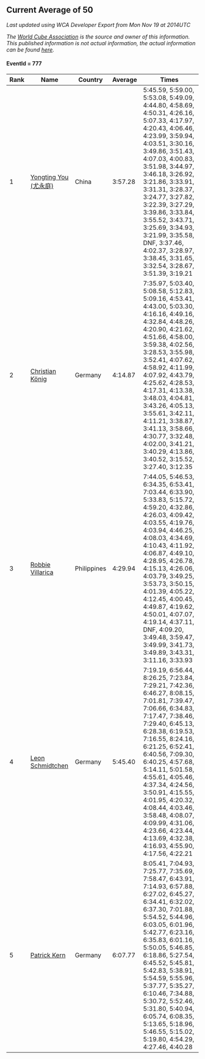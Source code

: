 ## Current Average of 50

*Last updated using WCA Developer Export from Mon Nov 19 at 2014UTC*

*The [World Cube Association](https://www.worldcubeassociation.org) is the source and owner of this information. This published information is not actual information, the actual information can be found [here](https://www.worldcubeassociation.org/results).*

#### EventId = 777

|Rank|Name|Country|Average|Times|  
|--|--|--|--|--|  
|1|[Yongting You (尤永庭)](https://www.worldcubeassociation.org/persons/2010YOUY01)|China|3:57.28|5:45.59, 5:59.00, 5:53.08, 5:49.09, 4:44.80, 4:58.69, 4:50.31, 4:26.16, 5:07.33, 4:17.97, 4:20.43, 4:06.46, 4:23.99, 3:59.94, 4:03.51, 3:30.16, 3:49.86, 3:51.43, 4:07.03, 4:00.83, 3:51.98, 3:44.97, 3:46.18, 3:26.92, 3:21.86, 3:33.91, 3:31.31, 3:28.37, 3:24.77, 3:27.82, 3:22.39, 3:27.29, 3:39.86, 3:33.84, 3:55.52, 3:43.71, 3:25.69, 3:34.93, 3:21.99, 3:35.58, DNF, 3:37.46, 4:02.37, 3:28.97, 3:38.45, 3:31.65, 3:32.54, 3:28.67, 3:51.39, 3:19.21|  
|2|[Christian König](https://www.worldcubeassociation.org/persons/2015KOEN01)|Germany|4:14.87|7:35.97, 5:03.40, 5:08.58, 5:12.83, 5:09.16, 4:53.41, 4:43.00, 5:03.30, 4:16.16, 4:49.16, 4:32.84, 4:48.26, 4:20.90, 4:21.62, 4:51.66, 4:58.00, 3:59.38, 4:02.56, 3:28.53, 3:55.98, 3:52.41, 4:07.62, 4:58.92, 4:11.99, 4:07.92, 4:43.79, 4:25.62, 4:28.53, 4:17.31, 4:13.38, 3:48.03, 4:04.81, 3:43.26, 4:05.13, 3:55.61, 3:42.11, 4:11.21, 3:38.87, 3:41.13, 3:58.66, 4:30.77, 3:32.48, 4:02.00, 3:41.21, 3:40.29, 4:13.86, 3:40.52, 3:15.52, 3:27.40, 3:12.35|  
|3|[Robbie Villarica](https://www.worldcubeassociation.org/persons/2010VILL03)|Philippines|4:29.94|7:44.05, 5:46.53, 6:34.35, 6:53.41, 7:03.44, 6:33.90, 5:33.83, 5:15.72, 4:59.20, 4:32.86, 4:26.03, 4:09.42, 4:03.55, 4:19.76, 4:03.94, 4:46.25, 4:08.03, 4:34.69, 4:10.43, 4:11.92, 4:06.87, 4:49.10, 4:28.95, 4:26.78, 4:15.13, 4:26.06, 4:03.79, 3:49.25, 3:53.73, 3:50.15, 4:01.39, 4:05.22, 4:12.45, 4:00.45, 4:49.87, 4:19.62, 4:50.01, 4:07.07, 4:19.14, 4:37.11, DNF, 4:09.20, 3:49.48, 3:59.47, 3:49.99, 3:41.73, 3:49.89, 3:43.31, 3:11.16, 3:33.93|  
|4|[Leon Schmidtchen](https://www.worldcubeassociation.org/persons/2010SCHM01)|Germany|5:45.40|7:19.19, 6:56.44, 8:26.25, 7:23.84, 7:29.21, 7:42.36, 6:46.27, 8:08.15, 7:01.81, 7:39.47, 7:06.66, 6:34.83, 7:17.47, 7:38.46, 7:29.40, 6:45.13, 6:28.38, 6:19.53, 7:16.55, 8:24.16, 6:21.25, 6:52.41, 6:40.56, 7:09.30, 6:40.25, 4:57.68, 5:14.11, 5:01.58, 4:55.61, 4:05.46, 4:37.34, 4:24.56, 3:50.91, 4:15.55, 4:01.95, 4:20.32, 4:08.44, 4:03.46, 3:58.48, 4:08.07, 4:09.99, 4:31.06, 4:23.66, 4:23.44, 4:13.69, 4:32.38, 4:16.93, 4:55.90, 4:17.56, 4:22.21|  
|5|[Patrick Kern](https://www.worldcubeassociation.org/persons/2011KERN02)|Germany|6:07.77|8:05.41, 7:04.93, 7:25.77, 7:35.69, 7:58.47, 6:43.91, 7:14.93, 6:57.88, 6:27.02, 6:45.27, 6:34.41, 6:32.02, 6:37.30, 7:01.88, 5:54.52, 5:44.96, 6:03.05, 6:01.96, 5:42.77, 6:23.16, 6:35.83, 6:01.16, 5:50.05, 5:46.85, 6:18.86, 5:27.54, 6:45.52, 5:45.81, 5:42.83, 5:38.91, 5:54.59, 5:55.96, 5:37.77, 5:35.27, 6:10.46, 7:34.88, 5:30.72, 5:52.46, 5:31.80, 5:40.94, 6:05.74, 6:08.35, 5:13.65, 5:18.96, 5:46.55, 5:15.02, 5:19.80, 4:54.29, 4:27.46, 4:40.28|  
